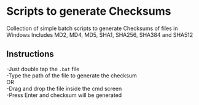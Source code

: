 # Scripts to generate Checksums
Collection of simple batch scripts to generate Checksums of files in Windows
Includes MD2, MD4, MD5, SHA1, SHA256, SHA384 and SHA512

## Instructions
-Just double tap the `.bat` file<br>
-Type the path of the file to generate the checksum<br>
    OR<br>
-Drag and drop the file inside the cmd screen<br>
-Press Enter and checksum will be generated<br>
